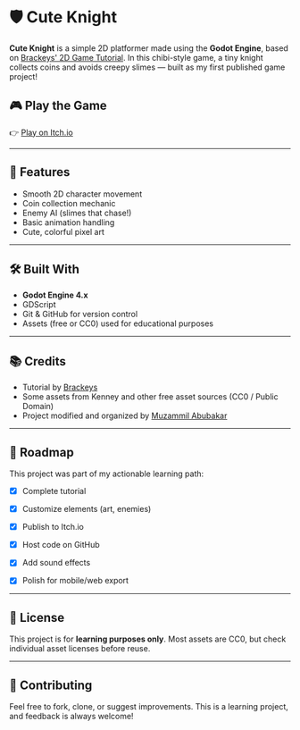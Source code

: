 # 🛡️ Cute Knight

**Cute Knight** is a simple 2D platformer made using the **Godot Engine**, based on [Brackeys' 2D Game Tutorial](https://www.youtube.com/watch?v=LOhfqjmasi0&ab_channel=Brackeys). In this chibi-style game, a tiny knight collects coins and avoids creepy slimes — built as my first published game project!


## 🎮 Play the Game

👉 [Play on Itch.io](https://arkavells-codex.itch.io/cute-knight)

---

## 📌 Features

- Smooth 2D character movement  
- Coin collection mechanic  
- Enemy AI (slimes that chase!)  
- Basic animation handling  
- Cute, colorful pixel art

---

## 🛠️ Built With

- **Godot Engine 4.x**
- GDScript
- Git & GitHub for version control
- Assets (free or CC0) used for educational purposes

---

## 📚 Credits

- Tutorial by [Brackeys](https://www.youtube.com/user/Brackeys)
- Some assets from Kenney and other free asset sources (CC0 / Public Domain)
- Project modified and organized by [Muzammil Abubakar](https://www.linkedin.com/in/muzammil-abubakar-7b9773367/)

---

## 🚀 Roadmap

This project was part of my actionable learning path:
- [x] Complete tutorial
- [x] Customize elements (art, enemies)
- [x] Publish to Itch.io
- [x] Host code on GitHub
- [x] Add sound effects

- [x] Polish for mobile/web export

---

## 📜 License

This project is for **learning purposes only**. Most assets are CC0, but check individual asset licenses before reuse.

---

## 🤝 Contributing

Feel free to fork, clone, or suggest improvements. This is a learning project, and feedback is always welcome!

